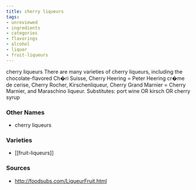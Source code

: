 ```yaml
---
title: cherry liqueurs
tags:
- unreviewed
- ingredients
- categories
- flavorings
- alcohol
- liquor
- fruit-liqueurs
---
```

cherry liqueurs There are many varieties of cherry liqueurs, including the chocolate-flavored Ch�ri Suisse, Cherry Heering = Peter Heering cr�me de cerise, Cherry Rocher, Kirschenliqueur, Cherry Grand Marnier = Cherry Marnier, and Maraschino liqueur. Substitutes: port wine OR kirsch OR cherry syrup

### Other Names

* cherry liqueurs

### Varieties

* [[fruit-liqueurs]]

### Sources
* http://foodsubs.com/LiqueurFruit.html
